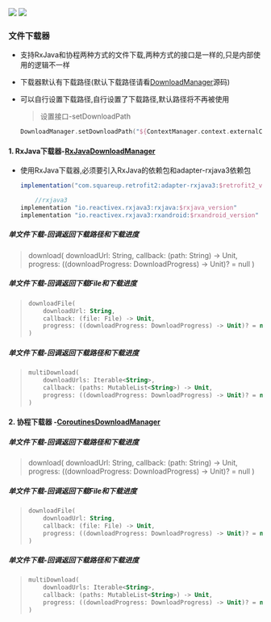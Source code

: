 ![](https://img.shields.io/badge/dynamic/xml?color=green&label=download-release&query=%2F%2Fmetadata%2Fversioning%2Frelease&url=https%3A%2F%2Frepo1.maven.org%2Fmaven2%2Fio%2Fgithub%2Fcatchpig%2Fkmvvm%2Fdownload%2Fmaven-metadata.xml)
![](https://img.shields.io/badge/dynamic/xml?color=green&label=download-snapshot&query=%2F%2Fmetadata%2Fversioning%2Flatest&url=https%3A%2F%2Fs01.oss.sonatype.org%2Fcontent%2Frepositories%2Fsnapshots%2Fio%2Fgithub%2Fcatchpig%2Fkmvvm%2Fdownload%2Fmaven-metadata.xml)

### 文件下载器

+ 支持RxJava和协程两种方式的文件下载,两种方式的接口是一样的,只是内部使用的逻辑不一样

+ 下载器默认有下载路径(默认下载路径请看[DownloadManager](./src/main/java/com/catchpig/download/manager/DownloadManager.kt)源码)

+ 可以自行设置下载路径,自行设置了下载路径,默认路径将不再被使用

  > 设置接口-setDownloadPath

  ```kotlin
  DownloadManager.setDownloadPath("${ContextManager.context.externalCacheDir!!.absolutePath}/kmvvmDownload")
  ```

  

#### 1. RxJava下载器-[RxJavaDownloadManager](./src/main/java/com/catchpig/download/manager/RxJavaDownloadManager.kt)

+ 使用RxJava下载器,必须要引入RxJava的依赖包和adapter-rxjava3依赖包

  ```groovy
  implementation("com.squareup.retrofit2:adapter-rxjava3:$retrofit2_version")
  
      //rxjava3
  implementation "io.reactivex.rxjava3:rxjava:$rxjava_version"
  implementation "io.reactivex.rxjava3:rxandroid:$rxandroid_version"
  ```

  

##### 单文件下载-回调返回下载路径和下载进度

> download(
>     downloadUrl: String,
>     callback: (path: String) -> Unit,
>     progress: ((downloadProgress: DownloadProgress) -> Unit)? = null
> )

##### 单文件下载-回调返回下载File和下载进度

> ```kotlin
> downloadFile(
>     downloadUrl: String,
>     callback: (file: File) -> Unit,
>     progress: ((downloadProgress: DownloadProgress) -> Unit)? = null
> )
> ```

##### 单文件下载-回调返回下载路径和下载进度

> ```kotlin
> multiDownload(
>     downloadUrls: Iterable<String>,
>     callback: (paths: MutableList<String>) -> Unit,
>     progress: ((downloadProgress: DownloadProgress) -> Unit)? = null
> )
> ```

#### 2. 协程下载器 -[CoroutinesDownloadManager](./src/main/java/com/catchpig/download/manager/CoroutinesDownloadManager.kt)

##### 单文件下载-回调返回下载路径和下载进度

> download(
>     downloadUrl: String,
>     callback: (path: String) -> Unit,
>     progress: ((downloadProgress: DownloadProgress) -> Unit)? = null
> )

##### 单文件下载-回调返回下载File和下载进度

> ```kotlin
> downloadFile(
>     downloadUrl: String,
>     callback: (file: File) -> Unit,
>     progress: ((downloadProgress: DownloadProgress) -> Unit)? = null
> )
> ```

##### 单文件下载-回调返回下载路径和下载进度

> ```kotlin
> multiDownload(
>     downloadUrls: Iterable<String>,
>     callback: (paths: MutableList<String>) -> Unit,
>     progress: ((downloadProgress: DownloadProgress) -> Unit)? = null
> )
> ```

